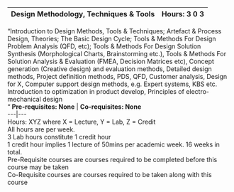 **Design Methodology, Techniques & Tools** | **Hours: 3 0 3**  
---|---  
“Introduction to Design Methods, Tools & Techniques; Artefact & Process Design, Theories; The Basic Design Cycle; Tools & Methods For Design Problem Analysis (QFD, etc); Tools & Methods For Design Solution Synthesis (Morphological Charts, Brainstorming etc.), Tools & Methods For Solution Analysis & Evaluation (FMEA, Decision Matrices etc), Concept generation (Creative design) and evaluation methods, Detailed design methods, Project definition methods, PDS, QFD, Customer analysis, Design for X, Computer support design methods, e.g. Expert systems, KBS etc. Introduction to optimization in product develop, Principles of electro-mechanical design  
“
**Pre-requisites: None** | **Co-requisites: None**  
---|---  
Hours: XYZ where X = Lecture, Y = Lab, Z = Credit  
All hours are per week.  
3 Lab hours constitute 1 credit hour  
1 credit hour implies 1 lecture of 50mins per academic week. 16 weeks in total.  
Pre-Requisite courses are courses required to be completed before this course may be taken  
Co-Requisite courses are courses required to be taken along with this course
